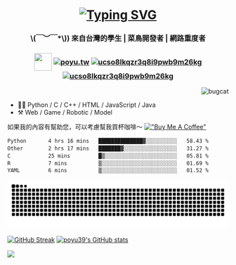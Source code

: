 <h1 align="center">
  <a href="https://git.io/typing-svg"><img src="https://readme-typing-svg.demolab.com?font=Dongle&size=50&pause=1000&color=9D80F7&height=100&lines=Hi+hi+Poyu+desu~+%E0%B8%85%CA%95%E2%80%A2%CC%AB%CD%A1%E2%80%A2;IECS+student+%E2%98%BE%CB%9A%E2%80%A7%C2%BA%C2%B7+;Nice+2+meet+u+(%E1%95%91%E1%97%A2%E1%93%AB%E2%88%97)%CB%92" alt="Typing SVG" /></a>
</h1>
<h3 align="center">\(￣︶￣*\)) 來自台灣的學生 | 菜鳥開發者 | 網路重度者 </h3>

<h3 align="center">
<img align="center" src="https://raw.githubusercontent.com/rahuldkjain/github-profile-readme-generator/master/src/images/icons/Social/discord.svg" height="40" width="40" />
<a href="https://instagram.com/poyu.39" target="blank"><img align="center" src="https://raw.githubusercontent.com/rahuldkjain/github-profile-readme-generator/master/src/images/icons/Social/instagram.svg" alt="poyu.tw" height="30" width="40" /></a>
<a href="https://www.youtube.com/c/ucso8lkqzr3q8i9pwb9m26kg" target="blank"><img align="center" src="https://raw.githubusercontent.com/rahuldkjain/github-profile-readme-generator/master/src/images/icons/Social/youtube.svg" alt="ucso8lkqzr3q8i9pwb9m26kg" height="30" width="40" /></a>
<a href="https://home.gamer.com.tw/profile/index.php?owner=bruce9239" target="blank"><img align="center" src="https://cdn6.aptoide.com/imgs/e/f/a/efae200e586d616b816b01affb3e63d1_icon.png"" alt="ucso8lkqzr3q8i9pwb9m26kg" height="40" width="40" /></a>
</h3>
<img align="right" alt="bugcat" src="https://user-images.githubusercontent.com/42506064/233136013-8edbafaf-c76e-4dbb-83c0-1a9faf468fab.png">

<br>

- 👨‍💻 Python / C / C++ / HTML / JavaScript / Java
- ⚒️ Web / Game / Robotic / Model

如果我的內容有幫助您，可以考慮幫我買杯咖啡～
 [!["Buy Me A Coffee"](https://www.buymeacoffee.com/assets/img/custom_images/orange_img.png)](https://www.buymeacoffee.com/poyu39)

<!--START_SECTION:waka-->

```txt
Python       4 hrs 16 mins   ██████████████▓░░░░░░░░░░   58.43 %
Other        2 hrs 17 mins   ███████▓░░░░░░░░░░░░░░░░░   31.27 %
C            25 mins         █▒░░░░░░░░░░░░░░░░░░░░░░░   05.81 %
R            7 mins          ▒░░░░░░░░░░░░░░░░░░░░░░░░   01.69 %
YAML         6 mins          ▒░░░░░░░░░░░░░░░░░░░░░░░░   01.52 %
```

<!--END_SECTION:waka-->

<picture>
  <source media="(prefers-color-scheme: dark)" srcset="https://github.com/poyu39/poyu39/blob/output/github-contribution-grid-snake-dark.svg" />
  <source media="(prefers-color-scheme: light)" srcset="https://github.com/poyu39/poyu39/blob/output/github-contribution-grid-snake.svg" />
  <img alt="github-snake" src="https://github.com/poyu39/poyu39/blob/output/github-contribution-grid-snake.svg" />
</picture>

[![GitHub Streak](https://streak-stats.demolab.com?user=poyu39&theme=one-dark-pro&locale=zh_Hant&date_format=M%20j%5B%2C%20Y%5D)](https://git.io/streak-stats) [![poyu39's GitHub stats](https://github-readme-stats.vercel.app/api?username=poyu39&count_private=true&show_icons=true&theme=material-palenight)](https://github.com/poyu39/github-readme-stats)

<img align="center" src="https://moe-counter.glitch.me/get/@poyu39?theme=rule34">
